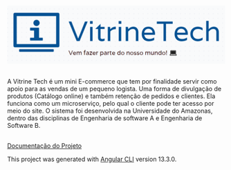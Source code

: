 ![Vitrine Tech](https://github.com/paulovitor21/loja-frontend/blob/main/src/assets/logo-loja.PNG)
##
A Vitrine Tech é um mini E-commerce que tem por finalidade servir como apoio para as vendas de um pequeno logista. Uma forma de divulgação de produtos (Catálogo online) e também retenção de pedidos e clientes. Ela funciona como um microserviço, pelo qual o cliente pode ter acesso por meio do site. O sistema foi desenvolvida na Universidade do Amazonas, <!--por alunos do curso de Engenharia de Software--> dentro das disciplinas de Engenharia de software A e Engenharia de Software B.
##
[Documentação do Projeto](https://fga-eps-mds.github.io/2018.2-IndicaAi/)

This project was generated with [Angular CLI](https://github.com/angular/angular-cli) version 13.3.0.


